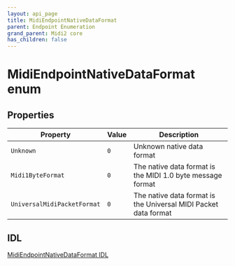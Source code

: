 ```yaml
---
layout: api_page
title: MidiEndpointNativeDataFormat
parent: Endpoint Enumeration
grand_parent: Midi2 core
has_children: false
---
```


# MidiEndpointNativeDataFormat enum

## Properties

| Property | Value | Description |
| --------------- | ---------- | ----------- |
| `Unknown` | `0` | Unknown native data format |
| `Midi1ByteFormat` | `0` | The native data format is the MIDI 1.0 byte message format |
| `UniversalMidiPacketFormat` | `0` | The native data format is the Universal MIDI Packet data format |

## IDL

[MidiEndpointNativeDataFormat IDL](https://github.com/microsoft/MIDI/blob/main/src/app-sdk/winrt-core/MidiEndpointNativeDataFormatEnum.idl)

